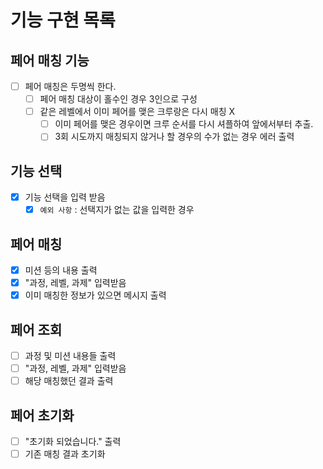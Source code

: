 # 기능 구현 목록

## 페어 매칭 기능
- [ ] 페어 매칭은 두명씩 한다.
  - [ ] 페어 매칭 대상이 홀수인 경우 3인으로 구성
  - [ ] 같은 레벨에서 이미 페어를 맺은 크루랑은 다시 매칭 X
    - [ ] 이미 페어를 맺은 경우이면 크루 순서를 다시 셔플하여 앞에서부터 추출.
    - [ ] 3회 시도까지 매칭되지 않거나 할 경우의 수가 없는 경우 에러 출력

## 기능 선택
- [X] 기능 선택을 입력 받음
  - [X] `예외 사항` : 선택지가 없는 값을 입력한 경우
  
## 페어 매칭
- [X] 미션 등의 내용 출력
- [X] "과정, 레벨, 과제" 입력받음
- [X] 이미 매칭한 정보가 있으면 메시지 출력

## 페어 조회
- [ ] 과정 및 미션 내용들 출력
- [ ] "과정, 레벨, 과제" 입력받음
- [ ] 해당 매칭했던 결과 출력

## 페어 초기화
- [ ] "초기화 되었습니다." 출력
- [ ] 기존 매칭 결과 초기화

[//]: # (# 구조)

[//]: # (* 매칭 결과는 resources 에 저장)

[//]: # (## Crew)

[//]: # (* 크루에 대한 정보)

[//]: # (  * 이름, 과정)

[//]: # (## Crews)

[//]: # (* 크루들 객체 배열을 가지고 있음)
